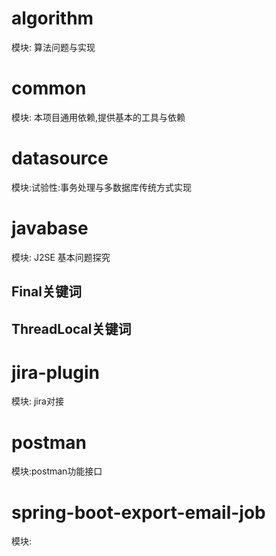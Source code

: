 # algorithm
模块: 算法问题与实现
# common
模块: 本项目通用依赖,提供基本的工具与依赖
# datasource
模块:试验性:事务处理与多数据库传统方式实现
# javabase
模块: J2SE 基本问题探究
## Final关键词
## ThreadLocal关键词
# jira-plugin
模块: jira对接
# postman
模块:postman功能接口
# spring-boot-export-email-job
模块: 